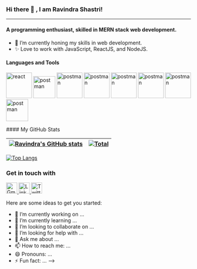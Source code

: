 ### Hi there 👋 , I am Ravindra Shastri!
--------
#### A programming enthusiast, skilled in MERN stack web development.

- 🌱 I’m currently honing my skills in web development.
- ✨ Love to work with JavaScript, ReactJS, and NodeJS. 

#### Languages and Tools
<p align="left">
 <img src="https://user-images.githubusercontent.com/80117481/208243671-a47083af-decf-485e-982d-dc712ac87340.png" alt="react" width="70" height="70"/> 
 
 <img src="https://user-images.githubusercontent.com/80117481/208243507-71c7bb4b-db61-4ecd-b51a-429c66e64930.png" alt="postman" width="60" height="60"/> 
 <img src="https://user-images.githubusercontent.com/80117481/208244276-46cc906b-484a-4459-aad1-09320d20ffe3.png" alt="postman" width="70" height="70"/> 
 <img src="https://user-images.githubusercontent.com/80117481/208244390-5461afcd-f752-440b-b895-ea3c7f23392e.png" alt="postman" width="70" height="70"/> 
 <img src="https://user-images.githubusercontent.com/80117481/208244427-f13f73af-7ba8-4d41-9eb6-559a84f310d5.png" alt="postman" width="70" height="70"/> 
 <img src="https://user-images.githubusercontent.com/80117481/208244497-3cf17ee3-b98a-4b07-89b3-e26d2b1c2185.png" alt="postman" width="70" height="70"/> 
 <img src="https://user-images.githubusercontent.com/80117481/208244546-be33a79c-a08d-462b-aa02-c6a94e2b1c76.png" alt="postman" width="70" height="70"/> 
 <img src="https://user-images.githubusercontent.com/80117481/208244586-85de5606-bc8e-4f1c-838f-66fe490bf3d6.png" alt="postman" width="60" height="60"/> 

</p>
 #### My GitHub Stats

[![Ravindra's GitHub stats](https://github-readme-stats.vercel.app/api?username=ravindra-shastri&iclude_all_commits=true&hide=stars&count_private=true&show_icons=true&theme=synthwave)](https://github.com/ravindra-shastri/github-readme-stats)|[![Total](https://github-readme-streak-stats.herokuapp.com/?user=ravindra-shastri&theme=synthwave)](https://github.com/ravindra-shastri/github-readme-stats)
|---|---|
[![Top Langs](https://github-readme-stats.vercel.app/api/top-langs/?username=ravindra-shastri&hide=CSS,ruby,shell,pug&layout=compact&theme=synthwave)](https://github.com/ravindra-shastri/github-readme-stats)


### Get in touch with 
<a href="mailto:ravindrashastri90@gmail.com" target="_blank">
 <img src="https://img.icons8.com/color/344/gmail-new.png" alt="Gmail Logo" width="30"/> 
</a>          
<a href="https://www.linkedin.com/in/ravindra-shastri/" target="_blank">
 <img src="https://user-images.githubusercontent.com/80117481/208245100-caba5cd7-180b-4fb8-b42a-25838424239b.png" alt="LinkedIn Logo" width="30"/>
</a>
<a href="https://twitter.com/ravindrashast13" target="_blank">
 <img src="https://user-images.githubusercontent.com/80117481/208245231-4dd5d1f6-8972-4ee5-a228-ae018181aad0.png" alt="Twitter Logo" width="30" />
</a> 

<!-- **ravindra-shastri/ravindra-shastri** is a ✨ _special_ ✨ repository because its `README.md` (this file) appears on your GitHub profile. -->



<!-- **Ravindra-Shastri/Ravindra-Shastri** is a ✨ _special_ ✨ repository because its `README.md` (this file) appears on your GitHub profile. -->

Here are some ideas to get you started:

- 🔭 I’m currently working on ...
- 🌱 I’m currently learning ...
- 👯 I’m looking to collaborate on ...
- 🤔 I’m looking for help with ...
- 💬 Ask me about ...
- 📫 How to reach me: ...
- 😄 Pronouns: ...
- ⚡ Fun fact: ...
-->
